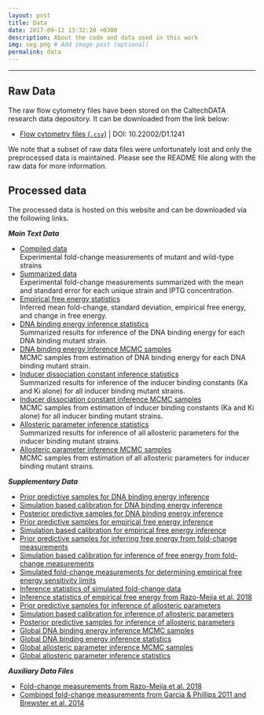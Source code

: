 ```yaml
---
layout: post
title: Data
date: 2017-09-12 13:32:20 +0300
description: About the code and data used in this work
img: seg.png # Add image post (optional)
permalink: data
---
```


---
## Raw Data
The raw flow cytometry files have been stored on the CaltechDATA research data
depository. It can be downloaded from the link below:

* [Flow cytometry files (`.csv`)](https://data.caltech.edu/records/1241) \| DOI:
  10.22002/D1.1241

We note that a subset of raw data files were unfortunately lost and only the
preprocessed data is maintained. Please see the README file along with the raw
data for more information.

## Processed data
The processed data is hosted on this website and can be downloaded via the
following links.
 <!-- All data as a single compressed file can be downloaded from the -->
<!-- CaltechDATA research repository entry. [DOI: XXXXXX]() -->

***Main Text Data***
* [Compiled data]({{site.baseurl}}/data/Chure2019_compiled_data.csv)<br/>
  Experimental fold-change measurements of mutant and wild-type strains
* [Summarized data]({{site.baseurl}}/data/Chure2019_summarized_data.csv)<br/>
  Experimental fold-change measurements summarized with the mean and standard
  error for each unique strain and IPTG concentration.
* [Empirical free energy statistics]({{site.baseurl}}/data/Chure2019_empirical_F_statistics.csv)<br/>
  Inferred mean fold-change, standard deviation, empirical free energy, and
  change in free energy. 
* [DNA binding energy inference  statistics]({{site.baseurl}}/data/Chure2019_DNA_binding_energy_summary.csv)<br/>
  Summarized results for inference of the DNA binding energy for each DNA
  binding mutant strain.
* [DNA binding energy inference MCMC samples]({{site.baseurl}}/data/Chure2019_DNA_binding_energy_samples.csv)<br/> 
  MCMC samples from estimation of DNA binding energy for each DNA binding
  mutant strain.
* [Inducer dissociation constant inference statistics]({{site.baseurl}}/data/Chure2019_KaKi_only_summary.csv)<br/> 
  Summarized results for inference of the inducer binding constants (Ka and
  Ki alone) for all inducer binding mutant strains.
* [Inducer dissociation constant inference MCMC samples]({{site.baseurl}}/data/Chure2019_KaKi_only_samples.csv)  
  MCMC samples from estimation of inducer binding constants (Ka and Ki alone) for all inducer binding mutant strains.
* [Allosteric parameter inference statistics]({{site.baseurl}}/data/Chure2019_KaKi_epAI_summary.csv)<br/>
  Summarized results for inference of all allosteric parameters for the inducer
  binding mutant strains.
* [Allosteric parameter inference MCMC samples]({{site.baseurl}}/data/Chure2019_KaKi_epAI_samples.csv)<br/>
  MCMC samples from estimation of all allosteric parameters for inducer binding
  mutant strains.

***Supplementary Data***
* [Prior predictive samples for DNA binding energy inference]({{site.baseurl}}/data/Chure2019_DNA_binding_energy_prior_predictive.csv)
* [Simulation based calibration for DNA binding energy inference]({{site.baseurl}}/data/Chure2019_DNA_binding_energy_sbc.csv)
* [Posterior predictive samples for DNA binding energy inference]({{site.baseurl}}/data/Chure2019_DNA_binding_energy_posterior_predictive.csv)
* [Prior predictive samples for empirical free energy inference]({{site.baseurl}}/data/Chure2019_empirical_F_prior_predictive.csv)
* [Simulation based calibration for empirical free energy inference]({{site.baseurl}}/data/Chure2019_empirical_F_sbc.csv)
* [Prior predictive samples for inferring free energy from fold-change
  measurements]({{site.baseurl}}/data/Chure2019_empirical_F_prior_predictive_checks.csv)
* [Simulation based calibration for inference of free energy from fold-change measurements]({{site.baseurl}}/data/Chure2019_empirical_F_sbc_sampels.csv)
* [Simulated fold-change measurements for determining empirical free energy
  sensitivity
  limits]({{site.baseurl}}/data/Chure2019_empirical_F_simulated_data.csv)
* [Inference statistics of simulated fold-change
  data]({{site.baseurl}}/data/Chure2019_empirical_F_simulated_data_statistics.csv)
* [Inference statistics of empirical free energy from Razo-Mejia et al.
  2018]({{site.baseurl}}/data/RazoMejia2018_empirical_F_statistics.csv)
* [Prior predictive samples for inference of allosteric parameters]({{site.baseurl}}/data/Chure2019_IND_prior_predictive_checks.csv)
* [Simulation based calibration for inference of allosteric parameters]({{site.baseurl}}/data/Chure2019_IND_sbc_samples.csv)
* [Posterior predictive samples for inference of allosteric
  parameters]({{site.baseurl}}/data/Chure2019_IND_posterior_predictive_samples.csv)
* [Global DNA binding energy inference MCMC samples]({{site.baseurl}}/data/Chure2019_global_DNA_binding_energy_samples.csv)
* [Global DNA binding energy inference
  statistics]({{site.baseurl}}/data/Chure2019_global_DNA_binding_energy_summary.csv)
* [Global allosteric parameter inference MCMC samples]({{site.baseurl}}/data/Chure2019_global_KaKi_epAI_samples.csv)
* [Global allosteric parameter inference
  statistics]({{site.baseurl}}/data/Chure2019_global_KaKi_epAI_summary.csv)

***Auxiliary Data Files***
* [Fold-change measurements from Razo-Mejia et al. 2018]({{site.baseurl}}/data/RazoMejia_2018.csv)
* [Combined fold-change measurements from Garcia & Phillips 2011 and Brewster
  et al. 2014]({{site.baseurl}}/data/Garcia2011_Brewster2014.csv)
